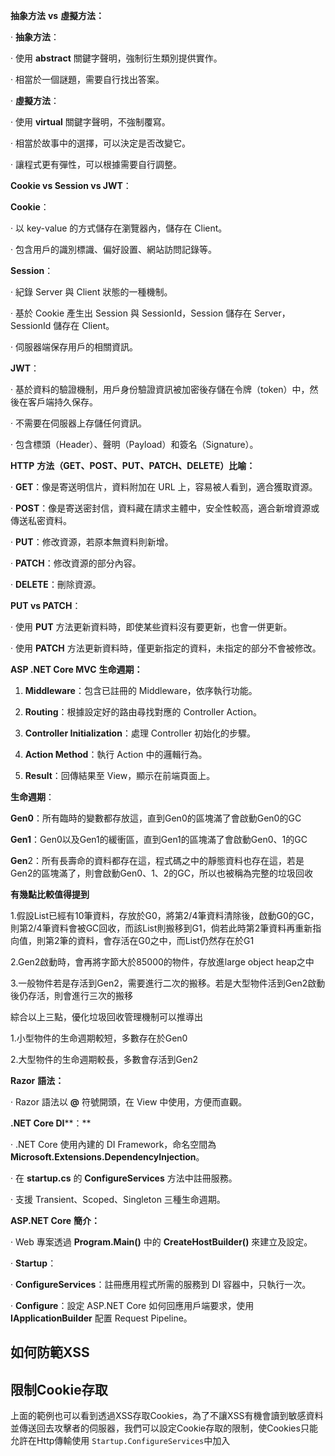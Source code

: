 **抽象方法** **vs** **虛擬方法：**

·     **抽象方法**：

·     使用 **abstract** 關鍵字聲明，強制衍生類別提供實作。

·     相當於一個謎題，需要自行找出答案。

·     **虛擬方法**：

·     使用 **virtual** 關鍵字聲明，不強制覆寫。

·     相當於故事中的選擇，可以決定是否改變它。

·     讓程式更有彈性，可以根據需要自行調整。

**Cookie vs Session vs JWT**：

 **Cookie**：

·     以 key-value 的方式儲存在瀏覽器內，儲存在 Client。

·     包含用戶的識別標識、偏好設置、網站訪問記錄等。

**Session**：

·     紀錄 Server 與 Client 狀態的一種機制。

·     基於 Cookie 產生出 Session 與 SessionId，Session 儲存在 Server，SessionId 儲存在 Client。

·     伺服器端保存用戶的相關資訊。

**JWT**：

·     基於資料的驗證機制，用戶身份驗證資訊被加密後存儲在令牌（token）中，然後在客戶端持久保存。

·     不需要在伺服器上存儲任何資訊。

·     包含標頭（Header）、聲明（Payload）和簽名（Signature）。

**HTTP** **方法（**GET**、**POST**、**PUT**、**PATCH**、**DELETE**）比喻：**

·     **GET**：像是寄送明信片，資料附加在 URL 上，容易被人看到，適合獲取資源。

·     **POST**：像是寄送密封信，資料藏在請求主體中，安全性較高，適合新增資源或傳送私密資料。

·     **PUT**：修改資源，若原本無資料則新增。

·     **PATCH**：修改資源的部分內容。

·     **DELETE**：刪除資源。

**PUT vs PATCH**：

·     使用 **PUT** 方法更新資料時，即使某些資料沒有要更新，也會一併更新。

·     使用 **PATCH** 方法更新資料時，僅更新指定的資料，未指定的部分不會被修改。

**ASP .NET Core MVC** **生命週期：**

1. **Middleware**：包含已註冊的 Middleware，依序執行功能。

2. **Routing**：根據設定好的路由尋找對應的 Controller Action。

3. **Controller Initialization**：處理 Controller 初始化的步驟。

4. **Action Method**：執行 Action 中的邏輯行為。

5. **Result**：回傳結果至 View，顯示在前端頁面上。

**生命週期**：

**Gen0**：所有臨時的變數都存放這，直到Gen0的區塊滿了會啟動Gen0的GC

**Gen1**：Gen0以及Gen1的緩衝區，直到Gen1的區塊滿了會啟動Gen0、1的GC

**Gen**2：所有長壽命的資料都存在這，程式碼之中的靜態資料也存在這，若是Gen2的區塊滿了，則會啟動Gen0、1、2的GC，所以也被稱為完整的垃圾回收

**有幾點比較值得提到**

1.假設List已經有10筆資料，存放於G0，將第2/4筆資料清除後，啟動G0的GC，則第2/4筆資料會被GC回收，而該List則搬移到G1，倘若此時第2筆資料再重新指向值，則第2筆的資料，會存活在G0之中，而List仍然存在於G1

2.Gen2啟動時，會再將字節大於85000的物件，存放進large object heap之中

3.一般物件若是存活到Gen2，需要進行二次的搬移。若是大型物件活到Gen2啟動後仍存活，則會進行三次的搬移

綜合以上三點，優化垃圾回收管理機制可以推導出

1.小型物件的生命週期較短，多數存在於Gen0

2.大型物件的生命週期較長，多數會存活到Gen2



**Razor** **語法：**

·     Razor 語法以 **@** 符號開頭，在 View 中使用，方便而直觀。

**.NET Core DI****：**

·     .NET Core 使用內建的 DI Framework，命名空間為 **Microsoft.Extensions.DependencyInjection**。

·     在 **startup.cs** 的 **ConfigureServices** 方法中註冊服務。

·     支援 Transient、Scoped、Singleton 三種生命週期。

**ASP.NET Core** **簡介：**

·     Web 專案透過 **Program.Main()** 中的 **CreateHostBuilder()** 來建立及設定。

·     **Startup**：

·     **ConfigureServices**：註冊應用程式所需的服務到 DI 容器中，只執行一次。

·     **Configure**：設定 ASP.NET Core 如何回應用戶端要求，使用 **IApplicationBuilder** 配置 Request Pipeline。

## 如何防範XSS

## 限制Cookie存取

上面的範例也可以看到透過XSS存取Cookies，為了不讓XSS有機會讀到敏感資料並傳送回去攻擊者的伺服器，我們可以設定Cookie存取的限制，使Cookies只能允許在Http傳輸使用
 `Startup.ConfigureServices`中加入

 